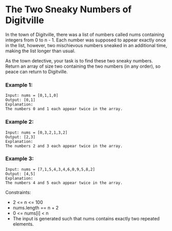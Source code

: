 # The Two Sneaky Numbers of Digitville
In the town of Digitville, there was a list of numbers called nums containing integers from 0 to n - 1. Each number was supposed to appear exactly once in the list, however, two mischievous numbers sneaked in an additional time, making the list longer than usual.

As the town detective, your task is to find these two sneaky numbers. Return an array of size two containing the two numbers (in any order), so peace can return to Digitville.

### Example 1:
````
Input: nums = [0,1,1,0]
Output: [0,1]
Explanation:
The numbers 0 and 1 each appear twice in the array.
````

### Example 2:
````
Input: nums = [0,3,2,1,3,2]
Output: [2,3]
Explanation:
The numbers 2 and 3 each appear twice in the array.
````

### Example 3:
````
Input: nums = [7,1,5,4,3,4,6,0,9,5,8,2]
Output: [4,5]
Explanation:
The numbers 4 and 5 each appear twice in the array.
````

Constraints:
- 2 <= n <= 100
- nums.length == n + 2
- 0 <= nums[i] < n
- The input is generated such that nums contains exactly two repeated elements.